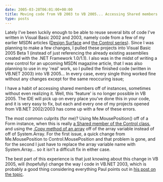 ```yaml
---
date: 2005-03-28T06:01:00+00:00
title: Moving code from VB 2003 to VB 2005... Accessing Shared members from Instances...
type: posts
---
```

Lately I've been luckily enough to be able to reuse several bits of code I've written in Visual Basic 2002 and 2003, namely code from a few of my earlier MSDN articles ([Design Surface](http://www.duncanmackenzie.net/pull.aspx?pageToPull=http://msdn.microsoft.com/library/?url=/library/en-us/dndotnet/html/designsurface.asp) and [the Control series](http://www.duncanmackenzie.net/pull.aspx?pageToPull=http://msdn.microsoft.com/library/default.asp?url=/library/en-us/dnwinforms/html/custcntrlsampover.asp)). Since I was planning to make a few changes, I pulled these projects into Visual Basic 2005 Beta 1 (instead of just referencing the already existing assemblies created with the .NET Framework 1.0/1.1). I also was in the midst of writing a new control for an upcoming MSDN magazine article, that I was also planning to use in my 'real' work, so I pulled the finished code (written in VB.NET 2003) into VB 2005... In every case, every single thing worked fine without any changes except for the same reoccuring issue;

I have a habit of accessing shared members off of instances, sometimes without even realizing it. Well, this 'feature' is no longer possible in VB 2005. The IDE will pick up on every place you've done this in your code, and it is very easy to fix, but each and every one of my projects opened from VB.NET 2002/2003 has come up with a few of these errors.

The most common culprits (for me)? Using Me.MousePosition() off of a Form instance, when this is really [a Shared member of the Control class](http://msdn.microsoft.com/library/default.asp?url=/library/en-us/cpref/html/frlrfsystemwindowsformscontrolclassmousepositiontopic.asp), and using the [.Copy method of an array](http://msdn.microsoft.com/library/default.asp?url=/library/en-us/cpref/html/frlrfsystemarrayclasscopytopic.asp) off of the array variable instead of off of System.Array. For the first issue, a quick change from Me.MousePosition to Control.MousePosition and that problem is gone, and for the second I just have to replace the array variable name with System.Array... so it isn't a difficult fix in either case.

The best part of this experience is that just knowing about this change in VB 2005, will (hopefully) change the way I code in VB.NET 2003, which is probably a good thing considering everything Paul points out in [his post on the topic](http://panopticoncentral.net/archive/2003/08/07/172.aspx).
